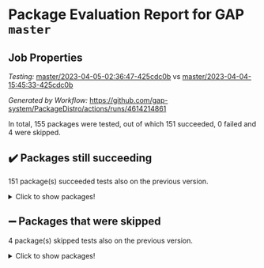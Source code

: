 # Package Evaluation Report for GAP `master`

## Job Properties

*Testing:* [master/2023-04-05-02:36:47-425cdc0b](https://github.com/gap-system/PackageDistro/blob/data/reports/master/2023-04-05-02:36:47-425cdc0b) vs [master/2023-04-04-15:45:33-425cdc0b](https://github.com/gap-system/PackageDistro/blob/data/reports/master/2023-04-04-15:45:33-425cdc0b)

*Generated by Workflow:* https://github.com/gap-system/PackageDistro/actions/runs/4614214861

In total, 155 packages were tested, out of which 151 succeeded, 0 failed and 4 were skipped.

## :heavy_check_mark: Packages still succeeding

151 package(s) succeeded tests also on the previous version.
<details><summary>Click to show packages!</summary>

- 4ti2interface 2023.02-04 [(success)](https://github.com/gap-system/PackageDistro/actions/runs/4614214861/jobs/8157133419)
- ace 5.6.2 [(success)](https://github.com/gap-system/PackageDistro/actions/runs/4614214861/jobs/8157133555)
- aclib 1.3.2 [(success)](https://github.com/gap-system/PackageDistro/actions/runs/4614214861/jobs/8157134572)
- agt 0.3.1 [(success)](https://github.com/gap-system/PackageDistro/actions/runs/4614214861/jobs/8157134662)
- alnuth 3.2.1 [(success)](https://github.com/gap-system/PackageDistro/actions/runs/4614214861/jobs/8157134741)
- anupq 3.3.0 [(success)](https://github.com/gap-system/PackageDistro/actions/runs/4614214861/jobs/8157134815)
- atlasrep 2.1.6 [(success)](https://github.com/gap-system/PackageDistro/actions/runs/4614214861/jobs/8157134898)
- autodoc 2022.10.20 [(success)](https://github.com/gap-system/PackageDistro/actions/runs/4614214861/jobs/8157134969)
- automata 1.15 [(success)](https://github.com/gap-system/PackageDistro/actions/runs/4614214861/jobs/8157135052)
- automgrp 1.3.2 [(success)](https://github.com/gap-system/PackageDistro/actions/runs/4614214861/jobs/8157135146)
- autpgrp 1.11 [(success)](https://github.com/gap-system/PackageDistro/actions/runs/4614214861/jobs/8157135225)
- cap 2023.04-01 [(success)](https://github.com/gap-system/PackageDistro/actions/runs/4614214861/jobs/8157135295)
- caratinterface 2.3.5 [(success)](https://github.com/gap-system/PackageDistro/actions/runs/4614214861/jobs/8157135403)
- cddinterface 2022.11.01 [(success)](https://github.com/gap-system/PackageDistro/actions/runs/4614214861/jobs/8157135472)
- circle 1.6.6 [(success)](https://github.com/gap-system/PackageDistro/actions/runs/4614214861/jobs/8157135535)
- classicpres 1.22 [(success)](https://github.com/gap-system/PackageDistro/actions/runs/4614214861/jobs/8157135611)
- cohomolo 1.6.11 [(success)](https://github.com/gap-system/PackageDistro/actions/runs/4614214861/jobs/8157135673)
- congruence 1.2.5 [(success)](https://github.com/gap-system/PackageDistro/actions/runs/4614214861/jobs/8157135769)
- corelg 1.56 [(success)](https://github.com/gap-system/PackageDistro/actions/runs/4614214861/jobs/8157135843)
- crime 1.6 [(success)](https://github.com/gap-system/PackageDistro/actions/runs/4614214861/jobs/8157135918)
- crisp 1.4.6 [(success)](https://github.com/gap-system/PackageDistro/actions/runs/4614214861/jobs/8157136007)
- crypting 0.10.4 [(success)](https://github.com/gap-system/PackageDistro/actions/runs/4614214861/jobs/8157136107)
- cryst 4.1.26 [(success)](https://github.com/gap-system/PackageDistro/actions/runs/4614214861/jobs/8157136204)
- crystcat 1.1.10 [(success)](https://github.com/gap-system/PackageDistro/actions/runs/4614214861/jobs/8157136276)
- ctbllib 1.3.5 [(success)](https://github.com/gap-system/PackageDistro/actions/runs/4614214861/jobs/8157136350)
- cubefree 1.19 [(success)](https://github.com/gap-system/PackageDistro/actions/runs/4614214861/jobs/8157136409)
- curlinterface 2.3.1 [(success)](https://github.com/gap-system/PackageDistro/actions/runs/4614214861/jobs/8157136515)
- cvec 2.8.1 [(success)](https://github.com/gap-system/PackageDistro/actions/runs/4614214861/jobs/8157136601)
- datastructures 0.3.0 [(success)](https://github.com/gap-system/PackageDistro/actions/runs/4614214861/jobs/8157136687)
- deepthought 1.0.6 [(success)](https://github.com/gap-system/PackageDistro/actions/runs/4614214861/jobs/8157136773)
- design 1.8 [(success)](https://github.com/gap-system/PackageDistro/actions/runs/4614214861/jobs/8157136839)
- difsets 2.3.1 [(success)](https://github.com/gap-system/PackageDistro/actions/runs/4614214861/jobs/8157136926)
- digraphs 1.6.1 [(success)](https://github.com/gap-system/PackageDistro/actions/runs/4614214861/jobs/8157136999)
- edim 1.3.7 [(success)](https://github.com/gap-system/PackageDistro/actions/runs/4614214861/jobs/8157137094)
- example 4.3.4 [(success)](https://github.com/gap-system/PackageDistro/actions/runs/4614214861/jobs/8157137197)
- examplesforhomalg 2023.02-04 [(success)](https://github.com/gap-system/PackageDistro/actions/runs/4614214861/jobs/8157137310)
- factint 1.6.3 [(success)](https://github.com/gap-system/PackageDistro/actions/runs/4614214861/jobs/8157137400)
- ferret 1.0.9 [(success)](https://github.com/gap-system/PackageDistro/actions/runs/4614214861/jobs/8157137499)
- fga 1.5.0 [(success)](https://github.com/gap-system/PackageDistro/actions/runs/4614214861/jobs/8157137592)
- fining 1.5.5 [(success)](https://github.com/gap-system/PackageDistro/actions/runs/4614214861/jobs/8157137695)
- float 1.0.3 [(success)](https://github.com/gap-system/PackageDistro/actions/runs/4614214861/jobs/8157137841)
- format 1.4.3 [(success)](https://github.com/gap-system/PackageDistro/actions/runs/4614214861/jobs/8157137982)
- forms 1.2.9 [(success)](https://github.com/gap-system/PackageDistro/actions/runs/4614214861/jobs/8157138082)
- fplsa 1.2.6 [(success)](https://github.com/gap-system/PackageDistro/actions/runs/4614214861/jobs/8157138185)
- fr 2.4.12 [(success)](https://github.com/gap-system/PackageDistro/actions/runs/4614214861/jobs/8157138285)
- francy 1.2.5 [(success)](https://github.com/gap-system/PackageDistro/actions/runs/4614214861/jobs/8157138382)
- fwtree 1.3 [(success)](https://github.com/gap-system/PackageDistro/actions/runs/4614214861/jobs/8157138486)
- gapdoc 1.6.6 [(success)](https://github.com/gap-system/PackageDistro/actions/runs/4614214861/jobs/8157138619)
- gauss 2023.02-04 [(success)](https://github.com/gap-system/PackageDistro/actions/runs/4614214861/jobs/8157138752)
- gaussforhomalg 2023.02-04 [(success)](https://github.com/gap-system/PackageDistro/actions/runs/4614214861/jobs/8157138894)
- gbnp 1.0.5 [(success)](https://github.com/gap-system/PackageDistro/actions/runs/4614214861/jobs/8157139015)
- generalizedmorphismsforcap 2023.03-01 [(success)](https://github.com/gap-system/PackageDistro/actions/runs/4614214861/jobs/8157139138)
- genss 1.6.8 [(success)](https://github.com/gap-system/PackageDistro/actions/runs/4614214861/jobs/8157139271)
- gradedmodules 2023.02-04 [(success)](https://github.com/gap-system/PackageDistro/actions/runs/4614214861/jobs/8157139381)
- gradedringforhomalg 2023.02-04 [(success)](https://github.com/gap-system/PackageDistro/actions/runs/4614214861/jobs/8157139513)
- grape 4.9.0 [(success)](https://github.com/gap-system/PackageDistro/actions/runs/4614214861/jobs/8157139652)
- groupoids 1.73 [(success)](https://github.com/gap-system/PackageDistro/actions/runs/4614214861/jobs/8157139778)
- grpconst 2.6.4 [(success)](https://github.com/gap-system/PackageDistro/actions/runs/4614214861/jobs/8157139890)
- guarana 0.96.3 [(success)](https://github.com/gap-system/PackageDistro/actions/runs/4614214861/jobs/8157139992)
- guava 3.18 [(success)](https://github.com/gap-system/PackageDistro/actions/runs/4614214861/jobs/8157140118)
- hap 1.54 [(success)](https://github.com/gap-system/PackageDistro/actions/runs/4614214861/jobs/8157140211)
- hapcryst 0.1.15 [(success)](https://github.com/gap-system/PackageDistro/actions/runs/4614214861/jobs/8157140325)
- hecke 1.5.3 [(success)](https://github.com/gap-system/PackageDistro/actions/runs/4614214861/jobs/8157140458)
- help 3.5 [(success)](https://github.com/gap-system/PackageDistro/actions/runs/4614214861/jobs/8157140547)
- homalg 2023.02-05 [(success)](https://github.com/gap-system/PackageDistro/actions/runs/4614214861/jobs/8157140648)
- homalgtocas 2023.02-04 [(success)](https://github.com/gap-system/PackageDistro/actions/runs/4614214861/jobs/8157140778)
- idrel 2.45 [(success)](https://github.com/gap-system/PackageDistro/actions/runs/4614214861/jobs/8157140893)
- images 1.3.1 [(success)](https://github.com/gap-system/PackageDistro/actions/runs/4614214861/jobs/8157140997)
- intpic 0.3.0 [(success)](https://github.com/gap-system/PackageDistro/actions/runs/4614214861/jobs/8157141156)
- io 4.8.1 [(success)](https://github.com/gap-system/PackageDistro/actions/runs/4614214861/jobs/8157141263)
- io_forhomalg 2023.02-04 [(success)](https://github.com/gap-system/PackageDistro/actions/runs/4614214861/jobs/8157141356)
- irredsol 1.4.4 [(success)](https://github.com/gap-system/PackageDistro/actions/runs/4614214861/jobs/8157141455)
- json 2.1.1 [(success)](https://github.com/gap-system/PackageDistro/actions/runs/4614214861/jobs/8157141558)
- jupyterkernel 1.5.0 [(success)](https://github.com/gap-system/PackageDistro/actions/runs/4614214861/jobs/8157141664)
- jupyterviz 1.5.6 [(success)](https://github.com/gap-system/PackageDistro/actions/runs/4614214861/jobs/8157141760)
- kan 1.35 [(success)](https://github.com/gap-system/PackageDistro/actions/runs/4614214861/jobs/8157141857)
- kbmag 1.5.11 [(success)](https://github.com/gap-system/PackageDistro/actions/runs/4614214861/jobs/8157141969)
- laguna 3.9.6 [(success)](https://github.com/gap-system/PackageDistro/actions/runs/4614214861/jobs/8157142072)
- liealgdb 2.2.1 [(success)](https://github.com/gap-system/PackageDistro/actions/runs/4614214861/jobs/8157142184)
- liepring 2.8 [(success)](https://github.com/gap-system/PackageDistro/actions/runs/4614214861/jobs/8157142291)
- liering 2.4.2 [(success)](https://github.com/gap-system/PackageDistro/actions/runs/4614214861/jobs/8157142384)
- linearalgebraforcap 2023.03-06 [(success)](https://github.com/gap-system/PackageDistro/actions/runs/4614214861/jobs/8157142498)
- localizeringforhomalg 2023.02-04 [(success)](https://github.com/gap-system/PackageDistro/actions/runs/4614214861/jobs/8157142624)
- loops 3.4.3 [(success)](https://github.com/gap-system/PackageDistro/actions/runs/4614214861/jobs/8157142723)
- lpres 1.0.3 [(success)](https://github.com/gap-system/PackageDistro/actions/runs/4614214861/jobs/8157142819)
- majoranaalgebras 1.5.1 [(success)](https://github.com/gap-system/PackageDistro/actions/runs/4614214861/jobs/8157142937)
- mapclass 1.4.6 [(success)](https://github.com/gap-system/PackageDistro/actions/runs/4614214861/jobs/8157143033)
- matgrp 0.70 [(success)](https://github.com/gap-system/PackageDistro/actions/runs/4614214861/jobs/8157143128)
- matricesforhomalg 2023.02-04 [(success)](https://github.com/gap-system/PackageDistro/actions/runs/4614214861/jobs/8157143211)
- modisom 2.5.4 [(success)](https://github.com/gap-system/PackageDistro/actions/runs/4614214861/jobs/8157143286)
- modulepresentationsforcap 2023.03-01 [(success)](https://github.com/gap-system/PackageDistro/actions/runs/4614214861/jobs/8157143410)
- modules 2023.02-04 [(success)](https://github.com/gap-system/PackageDistro/actions/runs/4614214861/jobs/8157143502)
- monoidalcategories 2023.03-04 [(success)](https://github.com/gap-system/PackageDistro/actions/runs/4614214861/jobs/8157143589)
- nconvex 2022.09-01 [(success)](https://github.com/gap-system/PackageDistro/actions/runs/4614214861/jobs/8157143686)
- nilmat 1.4.2 [(success)](https://github.com/gap-system/PackageDistro/actions/runs/4614214861/jobs/8157143772)
- nock 1.5 [(success)](https://github.com/gap-system/PackageDistro/actions/runs/4614214861/jobs/8157143850)
- normalizinterface 1.3.5 [(success)](https://github.com/gap-system/PackageDistro/actions/runs/4614214861/jobs/8157143938)
- nq 2.5.10 [(success)](https://github.com/gap-system/PackageDistro/actions/runs/4614214861/jobs/8157144006)
- numericalsgps 1.3.1 [(success)](https://github.com/gap-system/PackageDistro/actions/runs/4614214861/jobs/8157144086)
- openmath 11.5.3 [(success)](https://github.com/gap-system/PackageDistro/actions/runs/4614214861/jobs/8157144159)
- orb 4.9.0 [(success)](https://github.com/gap-system/PackageDistro/actions/runs/4614214861/jobs/8157144262)
- packagemanager 1.4.1 [(success)](https://github.com/gap-system/PackageDistro/actions/runs/4614214861/jobs/8157144339)
- patternclass 2.4.3 [(success)](https://github.com/gap-system/PackageDistro/actions/runs/4614214861/jobs/8157144407)
- permut 2.0.4 [(success)](https://github.com/gap-system/PackageDistro/actions/runs/4614214861/jobs/8157144483)
- polenta 1.3.10 [(success)](https://github.com/gap-system/PackageDistro/actions/runs/4614214861/jobs/8157144566)
- polymaking 0.8.6 [(success)](https://github.com/gap-system/PackageDistro/actions/runs/4614214861/jobs/8157144665)
- primgrp 3.4.4 [(success)](https://github.com/gap-system/PackageDistro/actions/runs/4614214861/jobs/8157144740)
- profiling 2.5.2 [(success)](https://github.com/gap-system/PackageDistro/actions/runs/4614214861/jobs/8157144803)
- qpa 1.34 [(success)](https://github.com/gap-system/PackageDistro/actions/runs/4614214861/jobs/8157144881)
- quagroup 1.8.3 [(success)](https://github.com/gap-system/PackageDistro/actions/runs/4614214861/jobs/8157144959)
- radiroot 2.9 [(success)](https://github.com/gap-system/PackageDistro/actions/runs/4614214861/jobs/8157145020)
- rcwa 4.7.1 [(success)](https://github.com/gap-system/PackageDistro/actions/runs/4614214861/jobs/8157145092)
- rds 1.8 [(success)](https://github.com/gap-system/PackageDistro/actions/runs/4614214861/jobs/8157145157)
- recog 1.4.2 [(success)](https://github.com/gap-system/PackageDistro/actions/runs/4614214861/jobs/8157145221)
- repndecomp 1.3.0 [(success)](https://github.com/gap-system/PackageDistro/actions/runs/4614214861/jobs/8157145302)
- repsn 3.1.1 [(success)](https://github.com/gap-system/PackageDistro/actions/runs/4614214861/jobs/8157145370)
- resclasses 4.7.3 [(success)](https://github.com/gap-system/PackageDistro/actions/runs/4614214861/jobs/8157145443)
- ringsforhomalg 2023.02-05 [(success)](https://github.com/gap-system/PackageDistro/actions/runs/4614214861/jobs/8157145518)
- sco 2023.02-04 [(success)](https://github.com/gap-system/PackageDistro/actions/runs/4614214861/jobs/8157145626)
- scscp 2.4.1 [(success)](https://github.com/gap-system/PackageDistro/actions/runs/4614214861/jobs/8157145755)
- semigroups 5.2.1 [(success)](https://github.com/gap-system/PackageDistro/actions/runs/4614214861/jobs/8157145837)
- sglppow 2.3 [(success)](https://github.com/gap-system/PackageDistro/actions/runs/4614214861/jobs/8157145927)
- sgpviz 0.999.5 [(success)](https://github.com/gap-system/PackageDistro/actions/runs/4614214861/jobs/8157146018)
- simpcomp 2.1.14 [(success)](https://github.com/gap-system/PackageDistro/actions/runs/4614214861/jobs/8157146085)
- singular 2023.02.09 [(success)](https://github.com/gap-system/PackageDistro/actions/runs/4614214861/jobs/8157146164)
- sl2reps 1.1 [(success)](https://github.com/gap-system/PackageDistro/actions/runs/4614214861/jobs/8157146257)
- sla 1.5.3 [(success)](https://github.com/gap-system/PackageDistro/actions/runs/4614214861/jobs/8157146349)
- smallgrp 1.5.2 [(success)](https://github.com/gap-system/PackageDistro/actions/runs/4614214861/jobs/8157146438)
- smallsemi 0.6.13 [(success)](https://github.com/gap-system/PackageDistro/actions/runs/4614214861/jobs/8157146517)
- sonata 2.9.6 [(success)](https://github.com/gap-system/PackageDistro/actions/runs/4614214861/jobs/8157146655)
- sophus 1.27 [(success)](https://github.com/gap-system/PackageDistro/actions/runs/4614214861/jobs/8157146749)
- spinsym 1.5.2 [(success)](https://github.com/gap-system/PackageDistro/actions/runs/4614214861/jobs/8157146845)
- standardff 0.9.4 [(success)](https://github.com/gap-system/PackageDistro/actions/runs/4614214861/jobs/8157146934)
- symbcompcc 1.3.2 [(success)](https://github.com/gap-system/PackageDistro/actions/runs/4614214861/jobs/8157147030)
- thelma 1.3 [(success)](https://github.com/gap-system/PackageDistro/actions/runs/4614214861/jobs/8157147115)
- tomlib 1.2.9 [(success)](https://github.com/gap-system/PackageDistro/actions/runs/4614214861/jobs/8157147205)
- toolsforhomalg 2023.03-01 [(success)](https://github.com/gap-system/PackageDistro/actions/runs/4614214861/jobs/8157147315)
- toric 1.9.5 [(success)](https://github.com/gap-system/PackageDistro/actions/runs/4614214861/jobs/8157147409)
- toricvarieties 2022.07.13 [(success)](https://github.com/gap-system/PackageDistro/actions/runs/4614214861/jobs/8157147507)
- transgrp 3.6.3 [(success)](https://github.com/gap-system/PackageDistro/actions/runs/4614214861/jobs/8157147614)
- ugaly 4.0.3 [(success)](https://github.com/gap-system/PackageDistro/actions/runs/4614214861/jobs/8157147730)
- unipot 1.5 [(success)](https://github.com/gap-system/PackageDistro/actions/runs/4614214861/jobs/8157147834)
- unitlib 4.2.0 [(success)](https://github.com/gap-system/PackageDistro/actions/runs/4614214861/jobs/8157147941)
- utils 0.82 [(success)](https://github.com/gap-system/PackageDistro/actions/runs/4614214861/jobs/8157148038)
- uuid 0.7 [(success)](https://github.com/gap-system/PackageDistro/actions/runs/4614214861/jobs/8157148162)
- walrus 0.9991 [(success)](https://github.com/gap-system/PackageDistro/actions/runs/4614214861/jobs/8157148266)
- wedderga 4.10.3 [(success)](https://github.com/gap-system/PackageDistro/actions/runs/4614214861/jobs/8157148396)
- xmod 2.91 [(success)](https://github.com/gap-system/PackageDistro/actions/runs/4614214861/jobs/8157148488)
- xmodalg 1.23 [(success)](https://github.com/gap-system/PackageDistro/actions/runs/4614214861/jobs/8157148630)
- yangbaxter 0.10.3 [(success)](https://github.com/gap-system/PackageDistro/actions/runs/4614214861/jobs/8157148797)
- zeromqinterface 0.14 [(success)](https://github.com/gap-system/PackageDistro/actions/runs/4614214861/jobs/8157148898)
</details>

## :heavy_minus_sign: Packages that were skipped

4 package(s) skipped tests also on the previous version.
<details><summary>Click to show packages!</summary>

- browse 1.8.21 [(skipped)](https://github.com/gap-system/PackageDistro/actions/runs/4614214861/jobs/8156947715)
- itc 1.5.1 [(skipped)](https://github.com/gap-system/PackageDistro/actions/runs/4614214861/jobs/8156947715)
- polycyclic 2.16 [(skipped)](https://github.com/gap-system/PackageDistro/actions/runs/4614214861/jobs/8156947715)
- xgap 4.31 [(skipped)](https://github.com/gap-system/PackageDistro/actions/runs/4614214861/jobs/8156947715)
</details>

